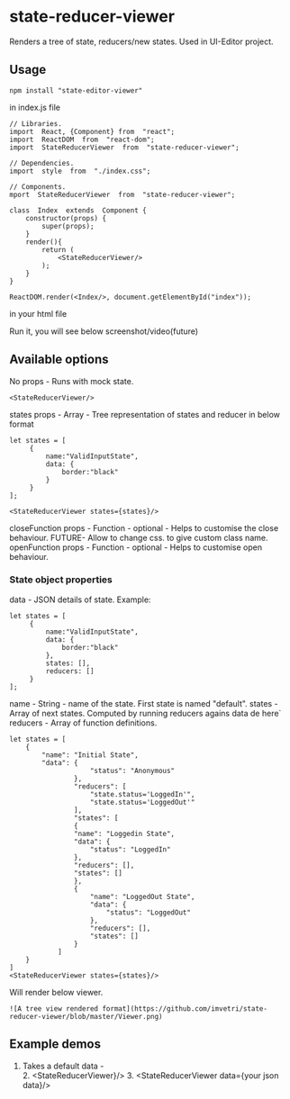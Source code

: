 # state-reducer-viewer

Renders a tree of state, reducers/new states. Used in UI-Editor project.
## Usage

    npm install "state-editor-viewer"

in index.js file


    // Libraries.
    import  React, {Component} from  "react";
    import  ReactDOM  from  "react-dom";
    import  StateReducerViewer  from  "state-reducer-viewer";
    
    // Dependencies.
    import  style  from  "./index.css";
    
    // Components.
    mport  StateReducerViewer  from  "state-reducer-viewer";
    
    class  Index  extends  Component {
	    constructor(props) {
		    super(props);
	    }
	    render(){
		    return (
			    <StateReducerViewer/>
		    );
	    }
    }
    
    ReactDOM.render(<Index/>, document.getElementById("index"));

in your html file

> <div id="index"/>

Run it, you will see below screenshot/video(future)


## Available options
No props - Runs with mock state.

    <StateReducerViewer/>


states props  - Array - Tree representation of states and reducer in below format


	let states = [
		 {
			 name:"ValidInputState",
			 data: {
				 border:"black"
			 }
		 }   
    ];

	<StateReducerViewer states={states}/>
closeFunction props - Function - optional - Helps to customise the close behaviour. FUTURE- Allow to change css. to give custom class name.
openFunction props - Function - optional - Helps to customise open behaviour.

### State object properties

data - JSON details of state.
Example: 

	let states = [
		 {
			 name:"ValidInputState",
			 data: {
				 border:"black"
			 },
			 states: [],
			 reducers: []
		 }   
    ];
name - String - name of the state. First state is named "default".
states - Array of next states. Computed by running reducers agains data de here`
reducers - Array of function definitions. 

    let states = [
	    {
		    "name": "Initial State",
		    "data": {
					    "status": "Anonymous"
				    },
				    "reducers": [
					    "state.status='LoggedIn'",
					    "state.status='LoggedOut'"
				    ],
				    "states": [
				    {
				    "name": "Loggedin State",
				    "data": {
					    "status": "LoggedIn"
				    },
				    "reducers": [],
				    "states": []
				    },
				    {
					    "name": "LoggedOut State",
					    "data": {
						    "status": "LoggedOut"
					    },
					    "reducers": [],
					    "states": []
				    }
			    ]
		}
	]
	<StateReducerViewer states={states}/>
Will render below viewer.
```
![A tree view rendered format](https://github.com/imvetri/state-reducer-viewer/blob/master/Viewer.png)

```

## Example demos

1. Takes a default data -  
	2. <StateReducerViewer}/>
	3. <StateReducerViewer data={your json data}/>

